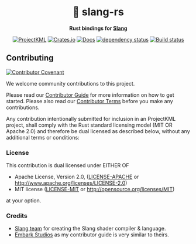 <div align="center">

# 🍎 slang-rs

**Rust bindings for [Slang](https://github.com/shader-slang/slang)**


[![ProjectKML](https://img.shields.io/badge/projectkml-open%20source-blueviolet.svg)](https://github.com/ProjectKML)
[![Crates.io](https://img.shields.io/crates/v/slang-rs.svg)](https://crates.io/crates/slang-rs)
[![Docs](https://docs.rs/slang-rs/badge.svg)](https://docs.rs/slang-rs)
[![dependency status](https://deps.rs/repo/github/ProjectKML/slang-rs/status.svg)](https://deps.rs/repo/github/ProjectKML/slang-rs)
[![Build status](https://github.com/ProjectKML/slang-rs/workflows/CI/badge.svg)](https://github.com/ProjectKML/slang-rs/actions)
</div>

## Contributing

[![Contributor Covenant](https://img.shields.io/badge/contributor%20covenant-v1.4-ff69b4.svg)](CODE_OF_CONDUCT.md)

We welcome community contributions to this project.

Please read our [Contributor Guide](CONTRIBUTING.md) for more information on how to get started.
Please also read our [Contributor Terms](CONTRIBUTING.md#contributor-terms) before you make any contributions.

Any contribution intentionally submitted for inclusion in an ProjectKML project, shall comply with the Rust standard licensing model (MIT OR Apache 2.0) and therefore be dual licensed as described below, without any additional terms or conditions:

### License

This contribution is dual licensed under EITHER OF

- Apache License, Version 2.0, ([LICENSE-APACHE](LICENSE-APACHE) or <http://www.apache.org/licenses/LICENSE-2.0>)
- MIT license ([LICENSE-MIT](LICENSE-MIT) or <http://opensource.org/licenses/MIT>)

at your option.

### Credits
* [Slang team](https://github.com/shader-slang/slang) for creating the Slang shader compiler & language.
* [Embark Studios](https://github.com/EmbarkStudios/fsr-rs/blob/main/CONTRIBUTING.md) as my contributor guide is very similar to theirs.
